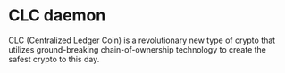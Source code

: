 # CLC daemon
CLC (Centralized Ledger Coin) is a revolutionary new type of crypto that utilizes ground-breaking chain-of-ownership technology to create the safest crypto to this day.
